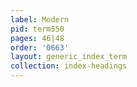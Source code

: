 ```yaml
---
label: Modern
pid: term550
pages: 46|48
order: '0663'
layout: generic_index_term
collection: index-headings
---
```

